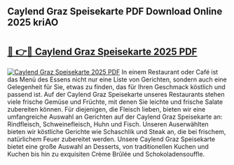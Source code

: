 ## Caylend Graz Speisekarte PDF Download Online 2025 kriAO

# <h2><a href="http://gcdvqhl.nevu.top/?p=Caylend+Graz+Speisekarte">🔗 👉🔴 Caylend Graz Speisekarte 2025 PDF</a></h2>

[![Caylend Graz Speisekarte 2025 PDF](https://i.imgur.com/dBaPXMq.png)](http://gcdvqhl.nevu.top/?p=Caylend+Graz+Speisekarte)
In einem Restaurant oder Café ist das Menü des Essens nicht nur eine Liste von Gerichten, sondern auch eine Gelegenheit für Sie, etwas zu finden, das für Ihren Geschmack köstlich und passend ist. Auf der Caylend Graz Speisekarte unseres Restaurants stehen viele frische Gemüse und Früchte, mit denen Sie leichte und frische Salate zubereiten können. Für diejenigen, die Fleisch lieben, bieten wir eine umfangreiche Auswahl an Gerichten auf der Caylend Graz Speisekarte an: Rindfleisch, Schweinefleisch, Huhn und Fisch. Unseren Auserwählten bieten wir köstliche Gerichte wie Schaschlik und Steak an, die bei frischem, natürlichem Feuer zubereitet werden. Unsere Caylend Graz Speisekarte bietet eine große Auswahl an Desserts, von traditionellen Kuchen und Kuchen bis hin zu exquisiten Crème Brûlée und Schokoladensouffle.
